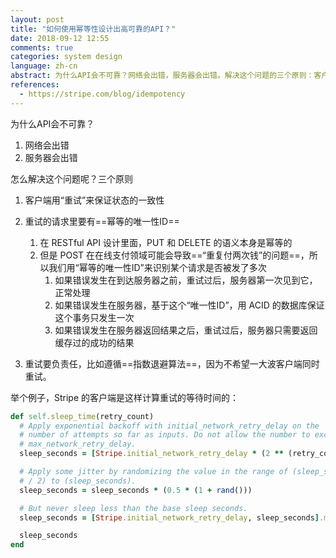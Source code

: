 ```yaml
---
layout: post
title: "如何使用幂等性设计出高可靠的API？"
date: 2018-09-12 12:55
comments: true
categories: system design
language: zh-cn
abstract: 为什么API会不可靠？网络会出错，服务器会出错。解决这个问题的三个原则：客户端用“重试”来保证状态的一致性；重试的请求里要有幂等的唯一性ID；重试要负责任，比如遵循指数退避算法，因为不希望一大波客户端同时重试。 
references:
  - https://stripe.com/blog/idempotency
---
```


为什么API会不可靠？

1. 网络会出错
2. 服务器会出错


怎么解决这个问题呢？三个原则

1. 客户端用“重试”来保证状态的一致性


2. 重试的请求里要有==幂等的唯一性ID==

    1. 在 RESTful API 设计里面，PUT 和 DELETE 的语义本身是幂等的
    2. 但是 POST 在在线支付领域可能会导致==“重复付两次钱”的问题==，所以我们用“幂等的唯一性ID”来识别某个请求是否被发了多次
        1. 如果错误发生在到达服务器之前，重试过后，服务器第一次见到它，正常处理
        2. 如果错误发生在服务器，基于这个“唯一性ID”，用 ACID 的数据库保证这个事务只发生一次
        3. 如果错误发生在服务器返回结果之后，重试过后，服务器只需要返回缓存过的成功的结果


3. 重试要负责任，比如遵循==指数退避算法==，因为不希望一大波客户端同时重试。

举个例子，Stripe 的客户端是这样计算重试的等待时间的：

```ruby
def self.sleep_time(retry_count)
  # Apply exponential backoff with initial_network_retry_delay on the
  # number of attempts so far as inputs. Do not allow the number to exceed
  # max_network_retry_delay.
  sleep_seconds = [Stripe.initial_network_retry_delay * (2 ** (retry_count - 1)), Stripe.max_network_retry_delay].min

  # Apply some jitter by randomizing the value in the range of (sleep_seconds
  # / 2) to (sleep_seconds).
  sleep_seconds = sleep_seconds * (0.5 * (1 + rand()))

  # But never sleep less than the base sleep seconds.
  sleep_seconds = [Stripe.initial_network_retry_delay, sleep_seconds].max

  sleep_seconds
end
```
